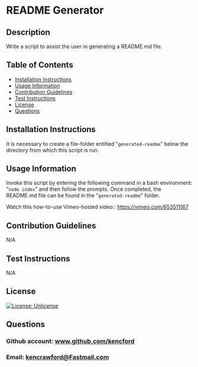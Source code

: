 # README Generator
## Description
Write a script to assist the user in generating a README.md file.
## Table of Contents
- [Installation Instructions](#installation-instructions)
- [Usage Information](#usage-information)
- [Contribution Guidelines](#contribution-guidelines)
- [Test Instructions](#test-instructions)
- [License](#license)
- [Questions](#questions)
## Installation Instructions
It is necessary to create a file-folder entitled "`generated-readme`" below the directory from which this script is run.
## Usage Information
Invoke this script by entering the following command in a bash environment: "`node index`"  and then follow the prompts. Once completed, the README.md file can be found in the "`generated-readme`" folder.

Watch this how-to-use Vimeo-hosted video:: https://vimeo.com/653511167
## Contribution Guidelines
N/A
## Test Instructions
N/A
## License
[![License: Unlicense](https://img.shields.io/badge/license-Unlicense-blue.svg)](http://unlicense.org/)
## Questions
### Github account: www.github.com/kencford
### Email: kencrawford@Fastmail.com